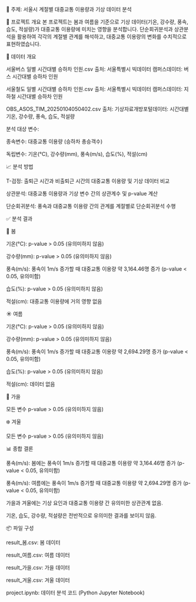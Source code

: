📌 주제: 서울시 계절별 대중교통 이용량과 기상 데이터 분석

📑 프로젝트 개요
본 프로젝트는 봄과 여름을 기준으로 기상 데이터(기온, 강수량, 풍속, 습도, 적설량)가 대중교통 이용량에 미치는 영향을 분석합니다.
단순회귀분석과 상관분석을 활용하여 각각의 계절별 관계를 해석하고,
대중교통 이용량의 변화를 수치적으로 표현하였습니다.

🔎 데이터 개요

서울버스 일별 시간대별 승하차 인원.csv
출처: 서울특별시 빅데이터 캠퍼스데이터: 버스 시간대별 승하차 인원

서울철도 일별 시간대별 승하차 인원.csv
출처: 서울특별시 빅데이터 캠퍼스데이터: 지하철 시간대별 승하차 인원

OBS_ASOS_TIM_20250104050402.csv
출처: 기상자료개방포털데이터: 시간대별 기온, 강수량, 풍속, 습도, 적설량

분석 대상 변수:

종속변수: 대중교통 이용량 (승하차 총승객수)

독립변수: 기온(°C), 강수량(mm), 풍속(m/s), 습도(%), 적설(cm)

📈 분석 방법

T-검정: 출퇴근 시간과 비출퇴근 시간의 대중교통 이용량 및 기상 데이터 비교

상관분석: 대중교통 이용량과 기상 변수 간의 상관계수 및 p-value 계산

단순회귀분석: 풍속과 대중교통 이용량 간의 관계를 계절별로 단순회귀분석 수행

✅ 분석 결과

🌸 봄

기온(°C): p-value > 0.05 (유의미하지 않음)

강수량(mm): p-value > 0.05 (유의미하지 않음)

풍속(m/s): 풍속이 1m/s 증가할 때 대중교통 이용량 약 3,164.46명 증가 (p-value < 0.05, 유의미함)

습도(%): p-value > 0.05 (유의미하지 않음)

적설(cm): 대중교통 이용량에 거의 영향 없음

☀️ 여름

기온(°C): p-value > 0.05 (유의미하지 않음)

강수량(mm): p-value > 0.05 (유의미하지 않음)

풍속(m/s): 풍속이 1m/s 증가할 때 대중교통 이용량 약 2,694.29명 증가 (p-value < 0.05, 유의미함)

습도(%): p-value > 0.05 (유의미하지 않음)

적설(cm): 데이터 없음

🍂 가을

모든 변수 p-value > 0.05 (유의미하지 않음)

❄️ 겨울

모든 변수 p-value > 0.05 (유의미하지 않음)

📊 종합 결론

풍속(m/s): 봄에는 풍속이 1m/s 증가할 때 대중교통 이용량 약 3,164.46명 증가 (p-value < 0.05, 유의미함)

풍속(m/s): 여름에는 풍속이 1m/s 증가할 때 대중교통 이용량 약 2,694.29명 증가 (p-value < 0.05, 유의미함)

가을과 겨울에는 기상 요인과 대중교통 이용량 간 유의미한 상관관계 없음.

기온, 습도, 강수량, 적설량은 전반적으로 유의미한 결과를 보이지 않음.

📦 파일 구성

result_봄.csv: 봄 데이터

result_여름.csv: 여름 데이터

result_가을.csv: 가을 데이터

result_겨울.csv: 겨울 데이터

project.ipynb: 데이터 분석 코드 (Python Jupyter Notebook)
